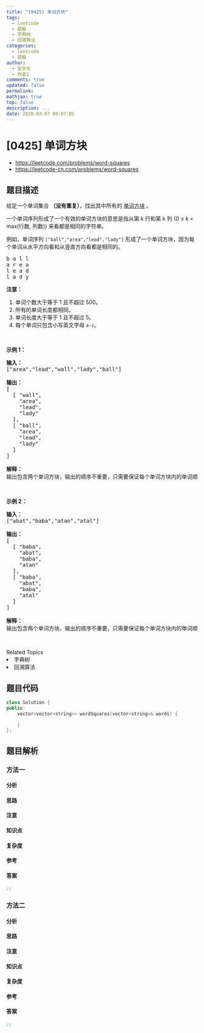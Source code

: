 ```yaml
---
title: "[0425] 单词方块"
tags:
  - leetcode
  - 题解
  - 字典树
  - 回溯算法
categories:
  - leetcode
  - 题解
author:
  - 张学志
  - 作者2
comments: true
updated: false
permalink:
mathjax: true
top: false
description: ...
date: 2020-03-07 00:07:05
---
```



# [0425] 单词方块
* https://leetcode.com/problems/word-squares
* https://leetcode-cn.com/problems/word-squares


## 题目描述

<p>给定一个单词集合 <strong>（没有重复）</strong>，找出其中所有的 <a href="https://en.wikipedia.org/wiki/Word_square">单词方块</a><strong>&nbsp;</strong>。</p>

<p>一个单词序列形成了一个有效的单词方块的意思是指从第 k 行和第 k 列 (0 &le; <em>k</em> &lt; max(行数, 列数)) 来看都是相同的字符串。</p>

<p>例如，单词序列&nbsp;<code>[&quot;ball&quot;,&quot;area&quot;,&quot;lead&quot;,&quot;lady&quot;]</code>&nbsp;形成了一个单词方块，因为每个单词从水平方向看和从竖直方向看都是相同的。</p>

<pre>b a l l
a r e a
l e a d
l a d y
</pre>

<p><strong>注意：</strong></p>

<ol>
	<li>单词个数大于等于 1 且不超过&nbsp;500。</li>
	<li>所有的单词长度都相同。</li>
	<li>单词长度大于等于 1 且不超过&nbsp;5。</li>
	<li>每个单词只包含小写英文字母&nbsp;<code>a-z</code>。</li>
</ol>

<p>&nbsp;</p>

<p><strong>示例 1：</strong></p>

<pre><strong>输入：</strong>
[&quot;area&quot;,&quot;lead&quot;,&quot;wall&quot;,&quot;lady&quot;,&quot;ball&quot;]

<strong>输出：</strong>
[
  [ &quot;wall&quot;,
    &quot;area&quot;,
    &quot;lead&quot;,
    &quot;lady&quot;
  ],
  [ &quot;ball&quot;,
    &quot;area&quot;,
    &quot;lead&quot;,
    &quot;lady&quot;
  ]
]

<strong>解释：</strong>
输出包含两个单词方块，输出的顺序不重要，只需要保证每个单词方块内的单词顺序正确即可。 
</pre>

<p>&nbsp;</p>

<p><strong>示例 2：</strong></p>

<pre><strong>输入：</strong>
[&quot;abat&quot;,&quot;baba&quot;,&quot;atan&quot;,&quot;atal&quot;]

<strong>输出：</strong>
[
  [ &quot;baba&quot;,
    &quot;abat&quot;,
    &quot;baba&quot;,
    &quot;atan&quot;
  ],
  [ &quot;baba&quot;,
    &quot;abat&quot;,
    &quot;baba&quot;,
    &quot;atal&quot;
  ]
]

<strong>解释：</strong>
输出包含两个单词方块，输出的顺序不重要，只需要保证每个单词方块内的单词顺序正确即可。 
</pre>

<p>&nbsp;</p>
<div><div>Related Topics</div><div><li>字典树</li><li>回溯算法</li></div></div>


## 题目代码

```cpp
class Solution {
public:
    vector<vector<string>> wordSquares(vector<string>& words) {

    }
};
```


## 题目解析


### 方法一

#### 分析

#### 思路

#### 注意

#### 知识点

#### 复杂度

#### 参考

#### 答案

```cpp
//
```


### 方法二

#### 分析

#### 思路

#### 注意

#### 知识点

#### 复杂度

#### 参考

#### 答案

```cpp
//
```



